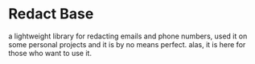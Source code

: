 # Redact Base

a lightweight library for redacting emails and phone numbers, used it on some personal projects and it is by no means perfect. alas, it is here for those who want to use it.

